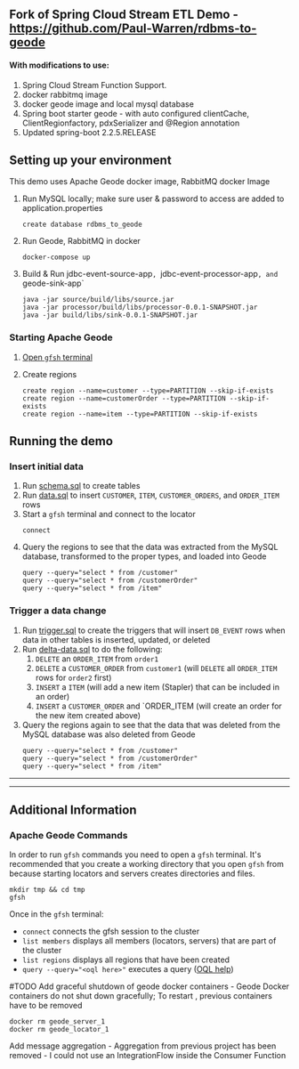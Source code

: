 ## Fork of  Spring Cloud Stream ETL Demo - https://github.com/Paul-Warren/rdbms-to-geode

#### With modifications to use:
   1. Spring Cloud Stream Function Support.
   2. docker rabbitmq image
   3. docker geode image and local mysql database
   4. Spring boot starter geode - with auto configured clientCache, ClientRegionfactory, pdxSerializer and @Region annotation
   5. Updated spring-boot 2.2.5.RELEASE

## Setting up your environment
This demo uses Apache Geode docker image, RabbitMQ docker Image

1. Run MySQL locally; make sure user & password to access are added to application.properties
     ```
     create database rdbms_to_geode
     ```
2. Run Geode, RabbitMQ in docker
    ```
    docker-compose up
    ```
3. Build & Run jdbc-event-source-app`, `jdbc-event-processor-app`, and `geode-sink-app`
    ```
    java -jar source/build/libs/source.jar
    java -jar processor/build/libs/processor-0.0.1-SNAPSHOT.jar
    java -jar build/libs/sink-0.0.1-SNAPSHOT.jar
    ```
### Starting Apache Geode
1. [Open `gfsh` terminal](#apache-geode-commands)

2. Create regions
    ```
    create region --name=customer --type=PARTITION --skip-if-exists
    create region --name=customerOrder --type=PARTITION --skip-if-exists
    create region --name=item --type=PARTITION --skip-if-exists
    ```

## Running the demo
### Insert initial data
1. Run [schema.sql](demo-steps/mysql/1_create_schema.sql) to create tables
1. Run [data.sql](demo-steps/mysql/2_initial-data.sql) to insert `CUSTOMER`, `ITEM`, `CUSTOMER_ORDERS`, and `ORDER_ITEM` rows
1. Start a `gfsh` terminal and connect to the locator
    ```
    connect
    ```
1. Query the regions to see that the data was extracted from the MySQL database, transformed to the proper types, and 
loaded into Geode
    ```
    query --query="select * from /customer"
    query --query="select * from /customerOrder"
    query --query="select * from /item"
    ```

### Trigger a data change
1. Run [trigger.sql](demo-steps/mysql/4_create_triggers.sql) to create the triggers that will insert `DB_EVENT` rows 
when data in other tables is inserted, updated, or deleted
1. Run [delta-data.sql](demo-steps/mysql/5_update_data.sql) to do the following:
    1. `DELETE` an `ORDER_ITEM` from `order1`
    1. `DELETE` a `CUSTOMER_ORDER` from `customer1` (will `DELETE` all `ORDER_ITEM` rows for `order2` first)
    1. `INSERT` a `ITEM` (will add a new item (Stapler) that can be included in an order)
    1. `INSERT` a `CUSTOMER_ORDER` and `ORDER_ITEM (will create an order for the new item created above)
1. Query the regions again to see that the data that was deleted from the MySQL database was also deleted from Geode
    ```
    query --query="select * from /customer"
    query --query="select * from /customerOrder"
    query --query="select * from /item"
    ```
---
---

## Additional Information
### Apache Geode Commands
In order to run `gfsh` commands you need to open a `gfsh` terminal. It's recommended that you create a working 
directory that you open `gfsh` from because starting locators and servers creates directories and files.
```
mkdir tmp && cd tmp
gfsh
```

Once in the `gfsh` terminal:
- `connect` connects the gfsh session to the cluster
- `list members` displays all members (locators, servers) that are part of the cluster
- `list regions` displays all regions that have been created
- `query --query="<oql here>"` executes a query ([OQL help](http://geode.apache.org/docs/guide/13/developing/querying_basics/query_basics.html))


#TODO
Add graceful shutdown of geode docker containers - Geode Docker containers do not shut down gracefully; To restart , previous containers  have to be removed
```
docker rm geode_server_1
docker rm geode_locator_1
```

Add message aggregation - Aggregation from previous project has  been removed - I could not use an IntegrationFlow inside the Consumer Function

